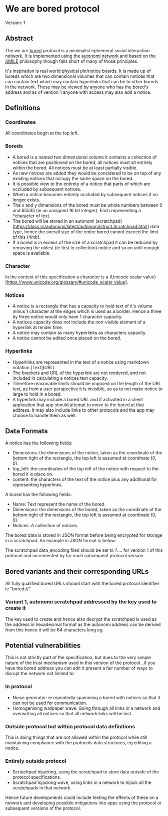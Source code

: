# We are bored protocol

Version: 1

## Abstract

The we are [bored](bored.acronyms) protocol is a minimalist ephemeral social interaction network.
It is implemented using the [autonomi network](https://autonomi.com) and based on the [SMILE](SMILE_Philosophy.md) 
philosophy though falls short of many of those principles.

It's inspiration is real world physical pin/notice boards. It is made up of boreds which are two
dimensional volumes that can contain notices that can contain text which may contain hyperlinks that
can be to other boreds in the network. These may be viewed by anyone who has the bored's address and
as of version 1 anyone with access may also add a notice.

## Definitions

### Coordinates

All coordinates begin at the top left.

### Boreds

- A bored is a named two dimensional volume it contains a collection of notices that are positioned
on the bored, all notices must sit entirely within the bored. All notices must be at least partially
visible.
- As new notices are added they would be considered to be on top of any existing notices that occupy
the same space on the bored.
- It is possible view to the entirety of a notice that parts of which are occluded by subsequent
notices.
- When a notice becomes entirely occluded by subsequent notices it no longer exists.
- The x and y dimensions of the bored must be whole numbers between 0 and 65535 (ie an unsigned 16
bit integer). Each representing a *character of text.
- The bored will be stored in an autonomi (scratchpad)[https://docs.rs/autonomi/latest/autonomi/struct.Scratchpad.html] data type, hence the overall size of the
entire bored cannot exceed the limit of this (4mb).
- If a bored is in excess of the size of a scratchpad it can be reduced by removing the oldest (ie
first in collection) notice and so on until enough space is available.

### Character

In the context of this specification a character is a (Unicode scalar value)[https://www.unicode.org/glossary/#unicode_scalar_value].

### Notices

- A notice is a rectangle that has a capacity to hold text of it's volume minus 1 character at the
edges which is used as a border. Hence a three by three notice would only have 1 character capacity.
- A notices capacity does not include the non-visible element of a hyperlink at render time.
- A notice may contain as many hyperlinks as characters capacity.
- A notice cannot be edited once placed on the bored.

### Hyperlinks

- Hyperlinks are represented in the text of a notice using markdown notation \[Text](URL).
- The brackets and URL of the hyperlink are not rendered, and not included in calculating a notices
text capacity.
- Therefore reasonable limits should be imposed on the length of the URL text, as from a user
perspective it is invisible, so as to not make notice to large to hold in a bored.
- A hyperlink may include a bored URL and if activated in a client application that app should
attempt to move to the bored at that address. It may also include links to other protocols and
the app may choose to handle them as well.

## Data Formats

A notice has the following fields:

- Dimensions: the dimensions of the notice, taken as the coordinate of the bottom right of the
rectangle, the top left is assumed at coordinate (0, 0).
- top_left: the coordinates of the top left of the notice with respect to the bored it is place on.
- content: the characters of the text of the notice plus any additional for representing hyperlinks.

A bored has the following fields:

- Name: Text represent the name of the bored.
- Dimensions: the dimensions of the bored, taken as the coordinate of the bottom right of the
rectangle, the top left is assumed at coordinate (0, 0).
- Notices: A collection of notices.

The bored data is stored in JSON format before being encrypted for storage in a scratchpad.
An example in JSON format is below:

The scratchpad data_encoding filed should be set to ?.... for version 1 of this protocol and
incremented by for each subsequent protocol version.

## Bored variants and their corresponding URLs

All fully qualified bored URLs should start with the bored protocol identifier ie "bored://".

### Variant 1, autonomi scratchpad addressed by the key used to create it

The key used to create and hence also decrypt the scratchpad is used as the address in hexadecimal
format as the autonomi address can be derived from this hence it will be 64 characters long eg.

## Potential vulnerabilities

This is not strictly part of the specification, but dues to the very simple nature of the trust
mechanism used in this version of the protocol...if you have the bored address you can edit it
present a fair number of ways to disrupt the network not limited to:

### In protocol

- Noise generator: ie repeatedly spamming a bored with notices so that it can not be used for
communication.
- Homogenising wallpaper wave: Going through all links in a network and overwriting all notices
so that all network links will be lost.

### Outside protocol but within protocol data definitions

This is doing things that are not allowed within the protocol while still maintaining compliance with
the protocols data structures, eg editing a notice.

### Entirely outside protocol

- Scratchpad hijacking, using the scratchpad to store data outside of the protocol specifications.
- Scratchpad hijacking wave, using links in a network to hijack all the scratchpads in that network.

Hence future developments could include testing the effects of these on a network and developing
possible mitigations into apps using the protocol or subsequent versions of the protocol.
